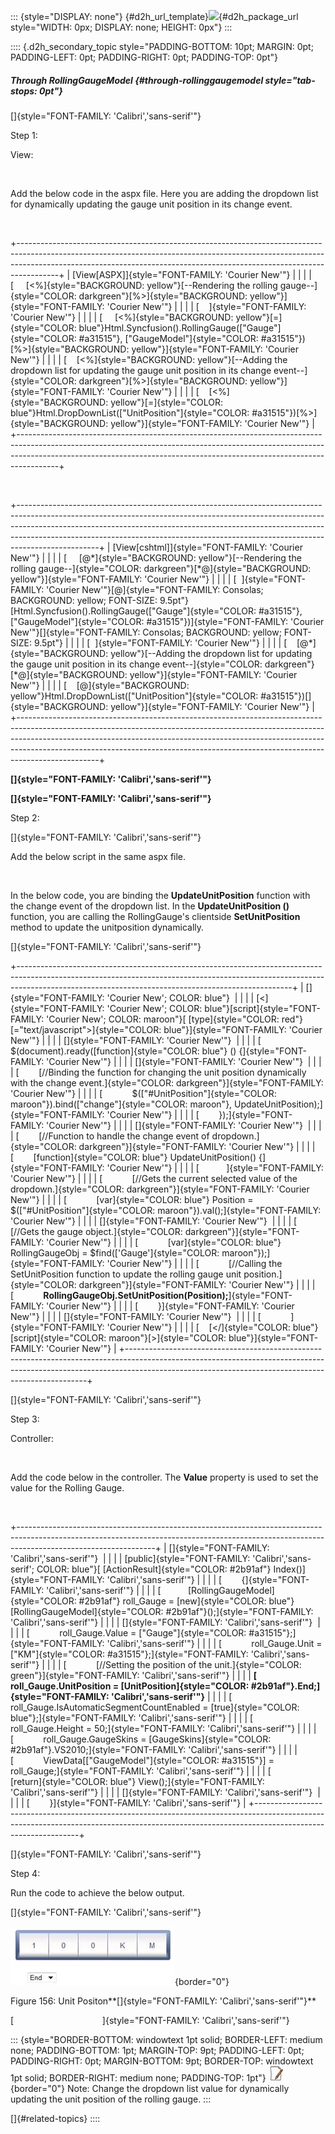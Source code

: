 ::: {style="DISPLAY: none"}
[](ms-xhelp:///?Id=d2h_url_template){#d2h_url_template}![](!package_url!){#d2h_package_url style="WIDTH: 0px; DISPLAY: none; HEIGHT: 0px"}
:::

:::: {.d2h_secondary_topic style="PADDING-BOTTOM: 10pt; MARGIN: 0pt; PADDING-LEFT: 0pt; PADDING-RIGHT: 0pt; PADDING-TOP: 0pt"}
##### Through RollingGaugeModel {#through-rollinggaugemodel style="tab-stops: 0pt"}

[]{style="FONT-FAMILY: 'Calibri','sans-serif'"} 

Step 1:

View:

 

Add the below code in the aspx file. Here you are adding the dropdown list for dynamically updating the gauge unit position in its change event.

 

+----------------------------------------------------------------------------------------------------------------------------------------------------------------------------------------------------------------------------------------------------+
| [View\[ASPX\]]{style="FONT-FAMILY: 'Courier New'"}                                                                                                                                                                                                 |
|                                                                                                                                                                                                                                                    |
| [     [\<%]{style="BACKGROUND: yellow"}[\--Rendering the rolling gauge\--]{style="COLOR: darkgreen"}[%\>]{style="BACKGROUND: yellow"}]{style="FONT-FAMILY: 'Courier New'"}                                                                         |
|                                                                                                                                                                                                                                                    |
| [    ]{style="FONT-FAMILY: 'Courier New'"}                                                                                                                                                                                                         |
|                                                                                                                                                                                                                                                    |
| [     [\<%]{style="BACKGROUND: yellow"}[=]{style="COLOR: blue"}Html.Syncfusion().RollingGauge([\"Gauge\"]{style="COLOR: #a31515"}, [\"GaugeModel\"]{style="COLOR: #a31515"})[%\>]{style="BACKGROUND: yellow"}]{style="FONT-FAMILY: 'Courier New'"} |
|                                                                                                                                                                                                                                                    |
| [    [\<%]{style="BACKGROUND: yellow"}[\--Adding the dropdown list for updating the gauge unit position in its change event\--]{style="COLOR: darkgreen"}[%\>]{style="BACKGROUND: yellow"}]{style="FONT-FAMILY: 'Courier New'"}                    |
|                                                                                                                                                                                                                                                    |
| [    [\<%]{style="BACKGROUND: yellow"}[=]{style="COLOR: blue"}Html.DropDownList([\"UnitPosition\"]{style="COLOR: #a31515"})[%\>]{style="BACKGROUND: yellow"}]{style="FONT-FAMILY: 'Courier New'"}                                                  |
+----------------------------------------------------------------------------------------------------------------------------------------------------------------------------------------------------------------------------------------------------+

 

+--------------------------------------------------------------------------------------------------------------------------------------------------------------------------------------------------------------------------------------------------------------------------------------------------------------------------------------------+
| [View\[cshtml\]]{style="FONT-FAMILY: 'Courier New'"}                                                                                                                                                                                                                                                                                       |
|                                                                                                                                                                                                                                                                                                                                            |
| [     [@\*]{style="BACKGROUND: yellow"}[\--Rendering the rolling gauge\--]{style="COLOR: darkgreen"}[\*@]{style="BACKGROUND: yellow"}]{style="FONT-FAMILY: 'Courier New'"}                                                                                                                                                                 |
|                                                                                                                                                                                                                                                                                                                                            |
| [  ]{style="FONT-FAMILY: 'Courier New'"}[@]{style="FONT-FAMILY: Consolas; BACKGROUND: yellow; FONT-SIZE: 9.5pt"}[Html.Syncfusion().RollingGauge([\"Gauge\"]{style="COLOR: #a31515"}, [\"GaugeModel\"]{style="COLOR: #a31515"})]{style="FONT-FAMILY: 'Courier New'"}[]{style="FONT-FAMILY: Consolas; BACKGROUND: yellow; FONT-SIZE: 9.5pt"} |
|                                                                                                                                                                                                                                                                                                                                            |
| [  ]{style="FONT-FAMILY: 'Courier New'"}                                                                                                                                                                                                                                                                                                   |
|                                                                                                                                                                                                                                                                                                                                            |
| [    [@\*]{style="BACKGROUND: yellow"}[\--Adding the dropdown list for updating the gauge unit position in its change event\--]{style="COLOR: darkgreen"}[\*@]{style="BACKGROUND: yellow"}]{style="FONT-FAMILY: 'Courier New'"}                                                                                                            |
|                                                                                                                                                                                                                                                                                                                                            |
| [    [@]{style="BACKGROUND: yellow"}Html.DropDownList([\"UnitPosition\"]{style="COLOR: #a31515"})[]{style="BACKGROUND: yellow"}]{style="FONT-FAMILY: 'Courier New'"}                                                                                                                                                                       |
+--------------------------------------------------------------------------------------------------------------------------------------------------------------------------------------------------------------------------------------------------------------------------------------------------------------------------------------------+

**[]{style="FONT-FAMILY: 'Calibri','sans-serif'"}** 

**[]{style="FONT-FAMILY: 'Calibri','sans-serif'"}** 

Step 2:

[]{style="FONT-FAMILY: 'Calibri','sans-serif'"} 

Add the below script in the same aspx file.

 

In the below code, you are binding the **UpdateUnitPosition** function with the change event of the dropdown list. In the **UpdateUnitPosition ()** function, you are calling the RollingGauge's clientside **SetUnitPosition** method to update the unitposition dynamically.

[]{style="FONT-FAMILY: 'Calibri','sans-serif'"} 

+--------------------------------------------------------------------------------------------------------------------------------------------------------------------------------------------------------------------------------+
| []{style="FONT-FAMILY: 'Courier New'; COLOR: blue"}                                                                                                                                                                            |
|                                                                                                                                                                                                                                |
| [\<]{style="FONT-FAMILY: 'Courier New'; COLOR: blue"}[script]{style="FONT-FAMILY: 'Courier New'; COLOR: maroon"}[ [type]{style="COLOR: red"}[=\"text/javascript\"\>]{style="COLOR: blue"}]{style="FONT-FAMILY: 'Courier New'"} |
|                                                                                                                                                                                                                                |
| []{style="FONT-FAMILY: 'Courier New'"}                                                                                                                                                                                         |
|                                                                                                                                                                                                                                |
| [        \$(document).ready([function]{style="COLOR: blue"} () {]{style="FONT-FAMILY: 'Courier New'"}                                                                                                                          |
|                                                                                                                                                                                                                                |
| []{style="FONT-FAMILY: 'Courier New'"}                                                                                                                                                                                         |
|                                                                                                                                                                                                                                |
| [        [//Binding the function for changing the unit position dynamically with the change event.]{style="COLOR: darkgreen"}]{style="FONT-FAMILY: 'Courier New'"}                                                             |
|                                                                                                                                                                                                                                |
| [            \$([\"#UnitPosition\"]{style="COLOR: maroon"}).bind([\"change\"]{style="COLOR: maroon"}, UpdateUnitPosition);]{style="FONT-FAMILY: 'Courier New'"}                                                                |
|                                                                                                                                                                                                                                |
| [        });]{style="FONT-FAMILY: 'Courier New'"}                                                                                                                                                                              |
|                                                                                                                                                                                                                                |
| []{style="FONT-FAMILY: 'Courier New'"}                                                                                                                                                                                         |
|                                                                                                                                                                                                                                |
| [        [//Function to handle the change event of dropdown.]{style="COLOR: darkgreen"}]{style="FONT-FAMILY: 'Courier New'"}                                                                                                   |
|                                                                                                                                                                                                                                |
| [        [function]{style="COLOR: blue"} UpdateUnitPosition() {]{style="FONT-FAMILY: 'Courier New'"}                                                                                                                           |
|                                                                                                                                                                                                                                |
| [           ]{style="FONT-FAMILY: 'Courier New'"}                                                                                                                                                                              |
|                                                                                                                                                                                                                                |
| [            [//Gets the current selected value of the dropdown.]{style="COLOR: darkgreen"}]{style="FONT-FAMILY: 'Courier New'"}                                                                                               |
|                                                                                                                                                                                                                                |
| [            [var]{style="COLOR: blue"} Position = \$([\"#UnitPosition\"]{style="COLOR: maroon"}).val();]{style="FONT-FAMILY: 'Courier New'"}                                                                                  |
|                                                                                                                                                                                                                                |
| []{style="FONT-FAMILY: 'Courier New'"}                                                                                                                                                                                         |
|                                                                                                                                                                                                                                |
| [            [//Gets the gauge object.]{style="COLOR: darkgreen"}]{style="FONT-FAMILY: 'Courier New'"}                                                                                                                         |
|                                                                                                                                                                                                                                |
| [            [var]{style="COLOR: blue"} RollingGaugeObj = \$find([\'Gauge\']{style="COLOR: maroon"});]{style="FONT-FAMILY: 'Courier New'"}                                                                                     |
|                                                                                                                                                                                                                                |
| [            [//Calling the SetUnitPosition function to update the rolling gauge unit position.]{style="COLOR: darkgreen"}]{style="FONT-FAMILY: 'Courier New'"}                                                                |
|                                                                                                                                                                                                                                |
| [            **RollingGaugeObj.SetUnitPosition(Position);**]{style="FONT-FAMILY: 'Courier New'"}                                                                                                                               |
|                                                                                                                                                                                                                                |
| [        }]{style="FONT-FAMILY: 'Courier New'"}                                                                                                                                                                                |
|                                                                                                                                                                                                                                |
| []{style="FONT-FAMILY: 'Courier New'"}                                                                                                                                                                                         |
|                                                                                                                                                                                                                                |
| [            ]{style="FONT-FAMILY: 'Courier New'"}                                                                                                                                                                             |
|                                                                                                                                                                                                                                |
| [    [\</]{style="COLOR: blue"}[script]{style="COLOR: maroon"}[\>]{style="COLOR: blue"}]{style="FONT-FAMILY: 'Courier New'"}                                                                                                   |
+--------------------------------------------------------------------------------------------------------------------------------------------------------------------------------------------------------------------------------+

[]{style="FONT-FAMILY: 'Calibri','sans-serif'"} 

Step 3:

Controller:

 

Add the code below in the controller. The **Value** property is used to set the value for the Rolling Gauge.

 

+----------------------------------------------------------------------------------------------------------------------------------------------------------------------------------------------+
| []{style="FONT-FAMILY: 'Calibri','sans-serif'"}                                                                                                                                              |
|                                                                                                                                                                                              |
| [public]{style="FONT-FAMILY: 'Calibri','sans-serif'; COLOR: blue"}[ [ActionResult]{style="COLOR: #2b91af"} Index()]{style="FONT-FAMILY: 'Calibri','sans-serif'"}                             |
|                                                                                                                                                                                              |
| [        {]{style="FONT-FAMILY: 'Calibri','sans-serif'"}                                                                                                                                     |
|                                                                                                                                                                                              |
| [           [RollingGaugeModel]{style="COLOR: #2b91af"} roll_Gauge = [new]{style="COLOR: blue"} [RollingGaugeModel]{style="COLOR: #2b91af"}();]{style="FONT-FAMILY: 'Calibri','sans-serif'"} |
|                                                                                                                                                                                              |
| []{style="FONT-FAMILY: 'Calibri','sans-serif'"}                                                                                                                                              |
|                                                                                                                                                                                              |
| [            roll_Gauge.Value = [\"Gauge\"]{style="COLOR: #a31515"};]{style="FONT-FAMILY: 'Calibri','sans-serif'"}                                                                           |
|                                                                                                                                                                                              |
| [            roll_Gauge.Unit = [\"KM\"]{style="COLOR: #a31515"};]{style="FONT-FAMILY: 'Calibri','sans-serif'"}                                                                               |
|                                                                                                                                                                                              |
| [            [//Setting the position of the unit.]{style="COLOR: green"}]{style="FONT-FAMILY: 'Calibri','sans-serif'"}                                                                       |
|                                                                                                                                                                                              |
| **[            roll_Gauge.UnitPosition = [UnitPosition]{style="COLOR: #2b91af"}.End;]{style="FONT-FAMILY: 'Calibri','sans-serif'"}**                                                         |
|                                                                                                                                                                                              |
| [            roll_Gauge.IsAutomaticSegmentCountEnabled = [true]{style="COLOR: blue"};]{style="FONT-FAMILY: 'Calibri','sans-serif'"}                                                          |
|                                                                                                                                                                                              |
| [            roll_Gauge.Height = 50;]{style="FONT-FAMILY: 'Calibri','sans-serif'"}                                                                                                           |
|                                                                                                                                                                                              |
| [            roll_Gauge.GaugeSkins = [GaugeSkins]{style="COLOR: #2b91af"}.VS2010;]{style="FONT-FAMILY: 'Calibri','sans-serif'"}                                                              |
|                                                                                                                                                                                              |
| [            ViewData\[[\"GaugeModel\"]{style="COLOR: #a31515"}\] = roll_Gauge;]{style="FONT-FAMILY: 'Calibri','sans-serif'"}                                                                |
|                                                                                                                                                                                              |
| [            [return]{style="COLOR: blue"} View();]{style="FONT-FAMILY: 'Calibri','sans-serif'"}                                                                                             |
|                                                                                                                                                                                              |
| []{style="FONT-FAMILY: 'Calibri','sans-serif'"}                                                                                                                                              |
|                                                                                                                                                                                              |
| [        }]{style="FONT-FAMILY: 'Calibri','sans-serif'"}                                                                                                                                     |
+----------------------------------------------------------------------------------------------------------------------------------------------------------------------------------------------+

[]{style="FONT-FAMILY: 'Calibri','sans-serif'"} 

Step 4:

Run the code to achieve the below output.

[]{style="FONT-FAMILY: 'Calibri','sans-serif'"} 

![Description: C:\\Users\\krishnarajd\\Desktop\\unitposi.png](ImagesExt/image57_127.jpg){border="0"}

Figure 156: Unit Positon**[]{style="FONT-FAMILY: 'Calibri','sans-serif'"}**

[                                    ]{style="FONT-FAMILY: 'Calibri','sans-serif'"}

::: {style="BORDER-BOTTOM: windowtext 1pt solid; BORDER-LEFT: medium none; PADDING-BOTTOM: 1pt; MARGIN-TOP: 9pt; PADDING-LEFT: 0pt; PADDING-RIGHT: 0pt; MARGIN-BOTTOM: 9pt; BORDER-TOP: windowtext 1pt solid; BORDER-RIGHT: medium none; PADDING-TOP: 1pt"}
![Description: C:\\Documents and Settings\\jananit\\Desktop\\Dataicon.jpg](ImagesExt/image57_9.jpg){border="0"} Note: Change the dropdown list value for dynamically updating the unit position of the rolling gauge.
:::

[]{#related-topics}
::::
